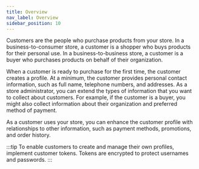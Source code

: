 ```yaml
---
title: Overview
nav_label: Overview
sidebar_position: 10
---
```


Customers are the people who purchase products from your store. In a business-to-consumer store, a customer is a shopper who buys products for their personal use. In a business-to-business store, a customer is a buyer who purchases products on behalf of their organization.

When a customer is ready to purchase for the first time, the customer creates a profile. At a minimum, the customer provides personal contact information, such as full name, telephone numbers, and addresses. As a store administrator, you can extend the types of information that you want to collect about customers. For example, if the customer is a buyer, you might also collect information about their organization and preferred method of payment.

As a customer uses your store, you can enhance the customer profile with relationships to other information, such as payment methods, promotions, and order history.

:::tip
To enable customers to create and manage their own profiles, implement customer tokens. Tokens are encrypted to protect usernames and passwords.
:::

